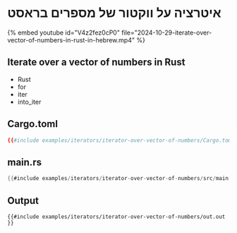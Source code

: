 # איטרציה על ווקטור של מספרים בראסט

{% embed youtube id="V4z2fez0cP0" file="2024-10-29-iterate-over-vector-of-numbers-in-rust-in-hebrew.mp4" %}


<div dir="ltr">

## Iterate over a vector of numbers in Rust

- Rust
- for
- iter
- into_iter


## Cargo.toml

```toml
{{#include examples/iterators/iterator-over-vector-of-numbers/Cargo.toml }}
```

## main.rs

```rust
{{#include examples/iterators/iterator-over-vector-of-numbers/src/main.rs }}
```

## Output

```
{{#include examples/iterators/iterator-over-vector-of-numbers/out.out }}
```

</div>

